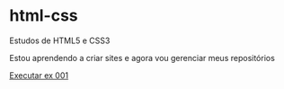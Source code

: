 # html-css
 Estudos de HTML5 e CSS3

 Estou aprendendo a criar sites e agora vou gerenciar meus repositórios

<a href="https://DevGabrielFerrari.github.io/html-css/exercicios/ex001/index.html">Executar ex 001 </a>
